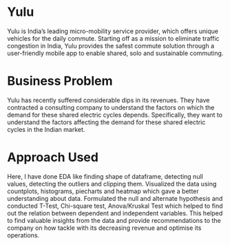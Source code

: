 # Yulu
Yulu is India’s leading micro-mobility service provider, which offers unique vehicles for the daily commute. Starting off as a mission to eliminate traffic congestion in India, Yulu provides the safest commute solution through a user-friendly mobile app to enable shared, solo and sustainable commuting.

# Business Problem
Yulu has recently suffered considerable dips in its revenues. They have contracted a consulting company to understand the factors on which the demand for these shared electric cycles depends. Specifically, they want to understand the factors affecting the demand for these shared electric cycles in the Indian market.

# Approach Used
Here, I have done EDA like finding shape of dataframe, detecting null values, detecting the outliers and clipping them. Visualized the data using countplots, histograms, piecharts and heatmap which gave a better understanding about data. Formulated the null and alternate hypothesis and conducted T-Test, Chi-square test, Anova/Kruskal Test which helped to find out the relation between dependent and independent variables. This helped to find valuable insights from the data and provide recommendations to the company on how tackle with its decreasing revenue and optimise its operations.

